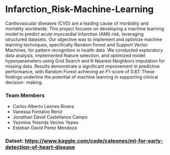 # Infarction_Risk-Machine-Learning

Cardiovascular diseases (CVD) are a leading cause of morbidity and mortality worldwide. This project focuses on developing a machine learning model to predict acute myocardial infarction (AMI) risk, leveraging structured datasets. Our objective was to implement and optimize machine learning techniques, specifically Random Forest and Support Vector Machines, for pattern recognition in health data. We conducted exploratory data analysis, implemented feature selection, and optimized model hyperparameters using Grid Search and K-Nearest Neighbors imputation for missing data. Results demonstrate a significant improvement in predictive performance, with Random Forest achieving an F1-score of 0.87. These findings underline the potential of machine learning in supporting clinical decision- making.

### Team Members  
- Carlos Alberto Leones Rivera  
- Vanessa Fontalvo Reniz  
- Jonathan David Castellanos Campo  
- Yazmina Yolanda Vecino Yepes  
- Esteban David Perez Mendoza
  
### Datset: https://www.kaggle.com/code/caleones/ml-for-early-detection-of-heart-disease 
